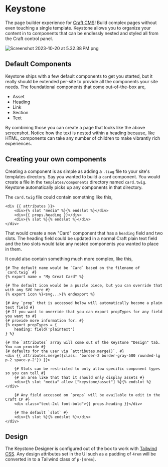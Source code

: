 Keystone
==

The page builder experience for [Craft CMS](https://www.craftcms.com)! Build complex pages without even touching a single
template. Keystone allows you to organize your content in to components that can be endlessly nested and styled all from
the Craft control panel.

![Screenshot 2023-10-20 at 5.32.38 PM.png](src%2Fresources%2FScreenshot%202023-10-20%20at%205.32.38%E2%80%AFPM.png)

## Default Components

Keystone ships with a few default components to get you started, but it really should be extended per-site to provide
all the components your site needs. The foundational components that come out-of-the-box are,

* Asset
* Heading
* Link
* Section
* Text

By combining those you can create a page that looks like the above screenshot. Notice how the text is nested within a
heading because, like HTML, components can take any number of children to make vibrantly rich experiences.

## Creating your own components

Creating a component is as simple as adding a `.tiwg` file to your site's templates directory. Say you wanted to build a
`card` component. You would create a file in the `templates/components` directory named `card.twig`. Keystone automatically
picks up any components in that directory.

The `card.twig` file could contain something like this,

```twig
<div {{ attributes }}>
    <div>{% slot "media" %}{% endslot %}</div>
    <div>{{ props.heading }}</div>
    <div>{% slot %}{% endslot %}</div>
</div>
```

That would create a new "Card" component that has a `heading` field and two slots. The heading field could be updated in
a normal Craft plain text field and the two slots would take any nested components you wanted to place in them. 

It could also contain something much more complex, like this,

```twig
{# The default name would be `Card` based on the filename of `card.twig` #}
{% export name = "My Great Card" %}

{# The default icon would be a puzzle piece, but you can override that with any SVG here #}
{% export icon %}<svg...>{% endexport %}

{# Any `prop` that is accessed below will automatically become a plain text field #}
{# If you want to override that you can export propTypes for any field you want to #}
{# provide more information for. #}
{% export propTypes = {
    heading: field('plaintext')
} %}

{# The `attributes` array will come out of the Keystone "Design" tab. You can provide #}
{# defaults for the user via `attributes.merge()`. #}
<div {{ attributes.merge({class: 'border-2 border-gray-500 rounded-lg p-2 space-y-2'}) }}>

    {# Slots can be restricted to only allow specific component types so you can tell #}
    {# an area like that that it should only display assets #}
    <div>{% slot "media" allow ["keystone/asset"] %}{% endslot %}</div>
    
    {# Any field accessed on `props` will be available to edit in the Craft CP #}
    <div class="text-2xl font-bold">{{ props.heading }}</div>
    
    {# The default `slot` #}
    <div>{% slot %}{% endslot %}</div>
</div>
```

## Design

The Keystone Designer is configured out of the box to work with [Tailwind CSS](https://tailwindcss.com). Any design
attributes set in the UI such as a padding of `4rem` will be converted in to a Tailwind class of `p-[4rem]`.
